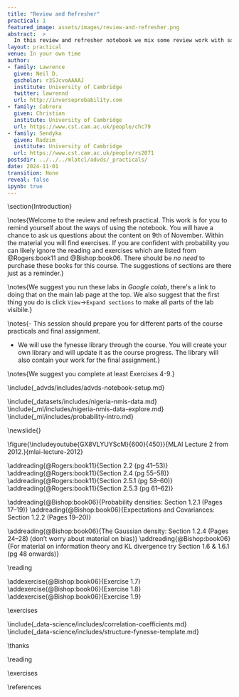```yaml
---
title: "Review and Refresher"
practical: 1
featured_image: assets/images/review-and-refresher.png
abstract:  >
  In this review and refresher notebook we mix some review work with some of the concepts we'd like you to develop and understand as you progress through the course. The review work focuses on the use of probability, correlation, pandas and the jupyter notebook. Most of the code you need is provided in the notebook, there are a few exercises to help develop your understanding. 
layout: practical
venue: In your own time
author:
- family: Lawrence
  given: Neil D.
  gscholar: r3SJcvoAAAAJ
  institute: University of Cambridge
  twitter: lawrennd
  url: http://inverseprobability.com
- family: Cabrera
  given: Christian
  institute: University of Cambridge
  url: https://www.cst.cam.ac.uk/people/chc79
- family: Sendyka
  given: Radzim
  institute: University of Cambridge
  url: https://www.cst.cam.ac.uk/people/rs2071
postsdir: ../../../mlatcl/advds/_practicals/
date: 2024-11-01
transition: None
reveal: false
ipynb: true
---
```


\section{Introduction}

\notes{Welcome to the review and refresh practical. This work is for you to remind yourself about the ways of using the notebook. You will have a chance to ask us questions about the content on 9th of November. Within the material you will find exercises. If you are confident with probability you can likely ignore the reading and exercises which are listed from @Rogers:book11 and @Bishop:book06. There should be *no need* to purchase these books for this course. The suggestions of sections are there just as a reminder.}

\notes{We suggest you run these labs in *Google colab*, there's a link to doing that on the main lab page at the top. We also suggest that the first thing you do is click `View`->`Expand sections` to make all parts of the lab visibile.}

\notes{- This session should prepare you for different parts of the course practicals and final assignment.

- We will use the fynesse library through the course. You will create your own library and will update it as the course progress. The library will also contain your work for the final assignment.}

\notes{We suggest you complete at least Exercises 4-9.}

\include{_advds/includes/advds-notebook-setup.md}

\include{_datasets/includes/nigeria-nmis-data.md}
\include{_ml/includes/nigeria-nmis-data-explore.md}
\include{_ml/includes/probability-intro.md}

\newslide{}

\figure{\includeyoutube{GX8VLYUYScM}{600}{450}}{MLAI Lecture 2 from 2012.}{mlai-lecture-2012}


\addreading{@Rogers:book11}{Section 2.2 (pg 41–53)}
\addreading{@Rogers:book11}{Section 2.4 (pg 55–58)}
\addreading{@Rogers:book11}{Section 2.5.1 (pg 58–60)}
\addreading{@Rogers:book11}{Section 2.5.3 (pg 61–62)}


\addreading{@Bishop:book06}{Probability densities: Section 1.2.1 (Pages 17–19)}
\addreading{@Bishop:book06}{Expectations and Covariances: Section 1.2.2 (Pages 19–20)}

\addreading{@Bishop:book06}{The Gaussian density: Section 1.2.4 (Pages 24–28) (don’t worry about material on bias)}
\addreading{@Bishop:book06}{For material on information theory and KL divergence try Section 1.6 & 1.6.1 (pg 48 onwards)}

\reading 

\addexercise{@Bishop:book06}{Exercise 1.7}
\addexercise{@Bishop:book06}{Exercise 1.8}
\addexercise{@Bishop:book06}{Exercise 1.9}

\exercises


\include{_data-science/includes/correlation-coefficients.md}
\include{_data-science/includes/structure-fynesse-template.md}


\thanks

\reading

\exercises

\references
